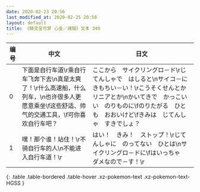 ```yaml
---
date: 2020-02-23 20:56
last_modified_at: 2020-02-25 20:50
layout: default
title: 《精灵宝可梦 心金／魂银》文本 349
---
```

| 编号 | 中文 | 日文 |
| ---- | ---- | ---- |
| 0 | 下面是自行车道\r乘自行车飞奔下去\n真是太爽了！\r什么高速船，什么列车，\n也许很多人更愿意乘坐\f这些舒适、帅气的交通工具，\f可你喜欢自行车吧？ | ここから　サイクリングロ－ド\rじてんしゃで　はしると\nサイコ－に　きもちい－い！\rこうそくせんとか　リニアとか\nかいてきで　かっこいい　のりものに\fのりたがる　ひとも　おおいけど\fきみは　じてんしゃ　すきでしょ？ |
| 1 | 嘿！那个谁！站住！\r不骑自行车的人\n不能进入自行车道！\r | はい！　きみ！　ストップ！\rじてんしゃに　のってない　ひとは\nサイクリングロ－ドに\fはいっちゃ　ダメなので－す！\r |
{: .table .table-bordered .table-hover .xz-pokemon-text .xz-pokemon-text-HGSS }